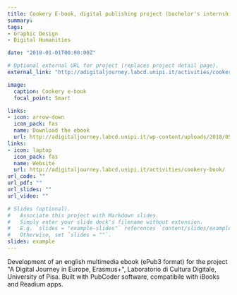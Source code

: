 ```yaml
---
title: Cookery E-book, digital publishing project (bachelor's internship)
summary: 
tags:
- Graphic Design
- Digital Humanities

date: "2018-01-01T00:00:00Z"

# Optional external URL for project (replaces project detail page).
external_link: "http://adigitaljourney.labcd.unipi.it/activities/cookery-book/"

image:
  caption: Cookery e-book
  focal_point: Smart

links:
- icon: arrow-down
  icon_pack: fas
  name: Download the ebook
  url: http://adigitaljourney.labcd.unipi.it/wp-content/uploads/2018/05/CookeryE-book-final.epub
links:
- icon: laptop
  icon_pack: fas
  name: Website
  url: http://adigitaljourney.labcd.unipi.it/activities/cookery-book/
url_code: ""
url_pdf: ""
url_slides: ""
url_video: ""

# Slides (optional).
#   Associate this project with Markdown slides.
#   Simply enter your slide deck's filename without extension.
#   E.g. `slides = "example-slides"` references `content/slides/example-slides.md`.
#   Otherwise, set `slides = ""`.
slides: example
---
```


Development of an english multimedia ebook (ePub3 format) for the project "A Digital Journey in Europe, 
Erasmus+", Laboratorio di Cultura Digitale, University of Pisa.
Built with PubCoder software, compatibile with iBooks and Readium apps.

